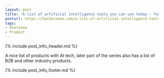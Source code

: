 ```yaml
---
layout: post
title: "A list of artificial intelligence tools you can use today — for personal use"
posturl: https://hackernoon.com/a-list-of-artificial-intelligence-tools-you-can-use-today-for-personal-use-1-3-7f1b60b6c94f
tags:
- Overview
- Product
---
```


{% include post_info_header.md %}

A nice list of products with AI tech, later part of the series also has a list of B2B and other industry products.

<!--more-->
{% include post_info_footer.md %}
